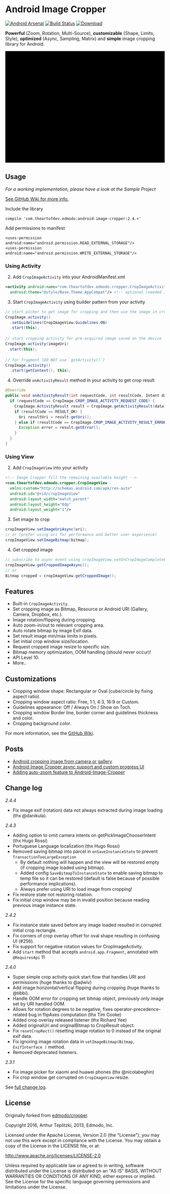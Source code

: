 Android Image Cropper
=======
[![Android Arsenal](https://img.shields.io/badge/Android%20Arsenal-Android--Image--Cropper-green.svg?style=true)](https://android-arsenal.com/details/1/3487)
[![Build Status](https://travis-ci.org/ArthurHub/Android-Image-Cropper.svg?branch=master)](https://travis-ci.org/ArthurHub/Android-Image-Cropper)
[ ![Download](https://api.bintray.com/packages/arthurhub/maven/Android-Image-Cropper/images/download.svg) ](https://bintray.com/arthurhub/maven/Android-Image-Cropper/_latestVersion)


**Powerful** (Zoom, Rotation, Multi-Source), **customizable** (Shape, Limits, Style), **optimized** (Async, Sampling, Matrix) and **simple** image cropping library for Android.

![Crop](https://github.com/ArthurHub/Android-Image-Cropper/blob/master/art/demo.gif?raw=true)

## Usage
*For a working implementation, please have a look at the Sample Project*

[See GitHub Wiki for more info.](https://github.com/ArthurHub/Android-Image-Cropper/wiki)

Include the library

 ```
 compile 'com.theartofdev.edmodo:android-image-cropper:2.4.+'
 ```

Add permissions to manifest

 ```
 <uses-permission android:name="android.permission.READ_EXTERNAL_STORAGE"/>
 <uses-permission android:name="android.permission.WRITE_EXTERNAL_STORAGE"/>
 ```

### Using Activity

2. Add `CropImageActivity` into your AndroidManifest.xml
 ```xml
 <activity android:name="com.theartofdev.edmodo.cropper.CropImageActivity"
   android:theme="@style/Base.Theme.AppCompat"/> <!-- optional (needed if default theme has no action bar) -->
 ```

3. Start `CropImageActivity` using builder pattern from your activity
 ```java
 // start picker to get image for cropping and then use the image in cropping activity
 CropImage.activity()
   .setGuidelines(CropImageView.Guidelines.ON)
   .start(this);

 // start cropping activity for pre-acquired image saved on the device
 CropImage.activity(imageUri)
  .start(this);

 // for fragment (DO NOT use `getActivity()`)
 CropImage.activity()
   .start(getContext(), this);
 ```

4. Override `onActivityResult` method in your activity to get crop result
 ```java
 @Override
 public void onActivityResult(int requestCode, int resultCode, Intent data) {
   if (requestCode == CropImage.CROP_IMAGE_ACTIVITY_REQUEST_CODE) {
     CropImage.ActivityResult result = CropImage.getActivityResult(data);
     if (resultCode == RESULT_OK) {
       Uri resultUri = result.getUri();
     } else if (resultCode == CropImage.CROP_IMAGE_ACTIVITY_RESULT_ERROR_CODE) {
       Exception error = result.getError();
     }
   }
 }
 ```

### Using View
2. Add `CropImageView` into your activity
 ```xml
 <!-- Image Cropper fill the remaining available height -->
 <com.theartofdev.edmodo.cropper.CropImageView
   xmlns:custom="http://schemas.android.com/apk/res-auto"
   android:id="@+id/cropImageView"
   android:layout_width="match_parent"
   android:layout_height="0dp"
   android:layout_weight="1"/>
 ```

3. Set image to crop
 ```java
 cropImageView.setImageUriAsync(uri);
 // or (prefer using uri for performance and better user experience)
 cropImageView.setImageBitmap(bitmap);
 ```

4. Get cropped image
 ```java
 // subscribe to async event using cropImageView.setOnCropImageCompleteListener(listener)
 cropImageView.getCroppedImageAsync();
 // or
 Bitmap cropped = cropImageView.getCroppedImage();
 ```

## Features
- Built-in `CropImageActivity`.
- Set cropping image as Bitmap, Resource or Android URI (Gallery, Camera, Dropbox, etc.).
- Image rotation/flipping during cropping.
- Auto zoom-in/out to relevant cropping area.
- Auto rotate bitmap by image Exif data.
- Set result image min/max limits in pixels.
- Set initial crop window size/location.
- Request cropped image resize to specific size.
- Bitmap memory optimization, OOM handling (should never occur)!
- API Level 10.
- More..
 
## Customizations
- Cropping window shape: Rectangular or Oval (cube/circle by fixing aspect ratio).
- Cropping window aspect ratio: Free, 1:1, 4:3, 16:9 or Custom.
- Guidelines appearance: Off / Always On / Show on Toch.
- Cropping window Border line, border corner and guidelines thickness and color.
- Cropping background color.

For more information, see the [GitHub Wiki](https://github.com/ArthurHub/Android-Image-Cropper/wiki). 

## Posts
 - [Android cropping image from camera or gallery](http://theartofdev.com/2015/02/15/android-cropping-image-from-camera-or-gallery/)
 - [Android Image Cropper async support and custom progress UI](http://theartofdev.com/2016/01/15/android-image-cropper-async-support-and-custom-progress-ui/)
 - [Adding auto-zoom feature to Android-Image-Cropper](https://theartofdev.com/2016/04/25/adding-auto-zoom-feature-to-android-image-cropper/)

## Change log
*2.4.4*
- Fix image exif (rotation) data not always extracted during image loading (thx @danikula).

*2.4.3*

- Adding option to omit camera intents on getPickImageChooserIntent (thx Hugo Rossi)
- Portuguese Language localization (thx Hugo Rossi)
- Removed saving bitmap into parcel in `onSaveInstanceState` to prevent `TransactionTooLargeException`
  - By default nothing will happen and the view will be restored empty (if cropping image loaded using bitmap).
  - Added config `SaveBitmapToInstanceState` to enable saving bitmap to temp file so it can be restored (default is false because of possible performance implications).
  - Always prefer using URI to load image from cropping!
- Fix restore state not restoring rotation.
- Fix initial crop window may be in invalid position because reading previous image instance state.

*2.4.2*

- Fix instance state saved before any image loaded resulted in corrupted initial crop rectangle.
- Fix corners of crop overlay offset for oval shape resulting in confusing UI (#256).
- Fix support for negative rotation values for CropImageActivity.
- Add `start` method that accepts `android.app.Fragment`, annotated with `@RequiresApi` 11

*2.4.0*

- Super simple crop activity quick start flow that handles URI and permissions (huge thanks to @adwiv)
- Add image horizontal/vertical flipping during cropping (huge thanks to @tibbi).
- Handle OOM error for cropping set bitmap object, previously only image set by URI handled OOM.
- Allows for rotation degrees to be negative, fixes operator-precedence-related bug in flipAxes computation (thx Tim Cooke)
- Added crop overlay released listener (thx Richard Yee)
- Added originalUri and originalBitmap to CropResult object.
- Fix `resetCropRect()` resetting image rotation to 0 instead of the original exif data.
- Fix ignoring image rotation data in `setImageBitmap(Bitmap, ExifInterface )` method.
- Removed deprecated listeners.

*2.3.1*

- Fix image picker for xiaomi and huawei phones (thx @nicolabeghin)
- Fix crop window get corrupted on `CropImageView` resize.

See [full change log](https://github.com/ArthurHub/Android-Image-Cropper/wiki/Change-Log).

## License
Originally forked from [edmodo/cropper](https://github.com/edmodo/cropper).

Copyright 2016, Arthur Teplitzki, 2013, Edmodo, Inc.

Licensed under the Apache License, Version 2.0 (the "License"); you may not use this work except in compliance with the   License.
You may obtain a copy of the License in the LICENSE file, or at:

  http://www.apache.org/licenses/LICENSE-2.0

Unless required by applicable law or agreed to in writing, software distributed under the License is distributed on an "AS   IS" BASIS, WITHOUT WARRANTIES OR CONDITIONS OF ANY KIND, either express or implied. See the License for the specific language governing permissions and limitations under the License.
